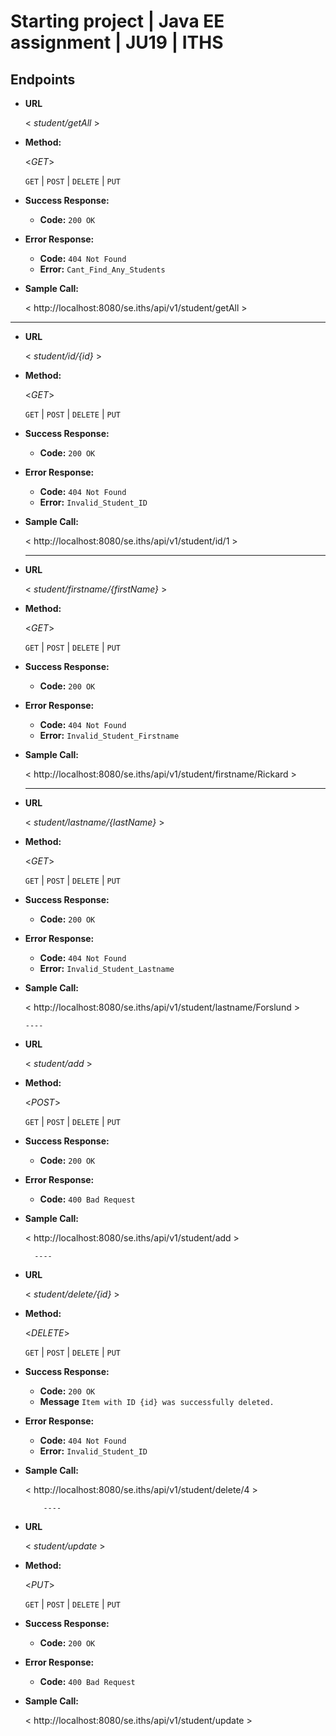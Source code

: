 # Starting project | Java EE assignment | JU19 | ITHS

**Endpoints**
----

* **URL**

  < _student/getAll_ >

* **Method:**
  
  <_GET_>

  `GET` | `POST` | `DELETE` | `PUT`


* **Success Response:**
  
  
  * **Code:** `200 OK`<br />
  
 
* **Error Response:**


  * **Code:** `404 Not Found`<br />
  * **Error:** `Cant_Find_Any_Students`
  

* **Sample Call:**

  < http://localhost:8080/se.iths/api/v1/student/getAll > 

----

* **URL**

  < _student/id/{id}_ >

* **Method:**
  
  <_GET_>

  `GET` | `POST` | `DELETE` | `PUT`


* **Success Response:**
  
  
  * **Code:** `200 OK`<br />
  
 
* **Error Response:**


  * **Code:** `404 Not Found`<br />
  * **Error:** `Invalid_Student_ID`
  

* **Sample Call:**

  < http://localhost:8080/se.iths/api/v1/student/id/1 > 
  
  ----

* **URL**

  < _student/firstname/{firstName}_ >

* **Method:**
  
  <_GET_>

  `GET` | `POST` | `DELETE` | `PUT`


* **Success Response:**
  
  
  * **Code:** `200 OK`<br />
  
 
* **Error Response:**


  * **Code:** `404 Not Found`<br />
  * **Error:** `Invalid_Student_Firstname`
  

* **Sample Call:**

  < http://localhost:8080/se.iths/api/v1/student/firstname/Rickard > 
  
    ----

* **URL**

  < _student/lastname/{lastName}_ >

* **Method:**
  
  <_GET_>

  `GET` | `POST` | `DELETE` | `PUT`


* **Success Response:**
  
  
  * **Code:** `200 OK`<br />
  
 
* **Error Response:**


  * **Code:** `404 Not Found`<br />
  * **Error:** `Invalid_Student_Lastname`
  

* **Sample Call:**

  < http://localhost:8080/se.iths/api/v1/student/lastname/Forslund > 
  
      ----

* **URL**

  < _student/add_ >

* **Method:**
  
  <_POST_>

  `GET` | `POST` | `DELETE` | `PUT`


* **Success Response:**
  
  
  * **Code:** `200 OK`<br />
  
 
* **Error Response:**


  * **Code:** `400 Bad Request`<br />
  

* **Sample Call:**

  < http://localhost:8080/se.iths/api/v1/student/add > 
  
        ----

* **URL**

  < _student/delete/{id}_ >
  

* **Method:**
  
  <_DELETE_>

  `GET` | `POST` | `DELETE` | `PUT`


* **Success Response:**
  
  
  * **Code:** `200 OK`<br />
  * **Message**  `Item with ID {id} was successfully deleted.`
  
 
* **Error Response:**


  * **Code:** `404 Not Found`<br />
  * **Error:** `Invalid_Student_ID`
  

* **Sample Call:**

  < http://localhost:8080/se.iths/api/v1/student/delete/4 > 
  
          ----

* **URL**

  < _student/update_ >

* **Method:**
  
  <_PUT_>

  `GET` | `POST` | `DELETE` | `PUT`


* **Success Response:**
  
  
  * **Code:** `200 OK`<br />
  
 
* **Error Response:**


  * **Code:** `400 Bad Request`<br />
  

* **Sample Call:**

  < http://localhost:8080/se.iths/api/v1/student/update > 
